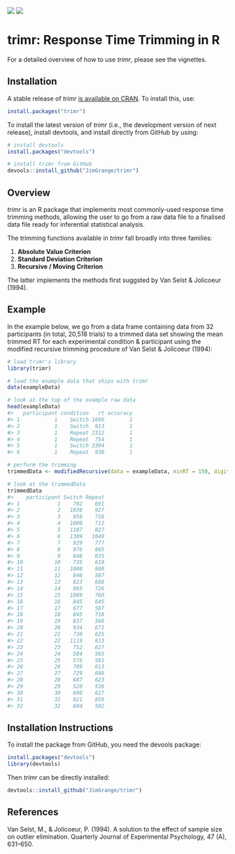 [![](http://www.r-pkg.org/badges/version/trimr)](https://cran.r-project.org/web/packages/trimr/index.html)
[![](http://cranlogs.r-pkg.org/badges/grand-total/trimr)](https://cran.r-project.org/web/packages/trimr/index.html)

trimr: Response Time Trimming in R
==================================

For a detailed overview of how to use *trimr*, please see the vignettes.

Installation
------------

A stable release of *trimr* [is available on CRAN](https://cran.r-project.org/web/packages/trimr/). To install this, use:

``` r
install.packages("trimr")
```

To install the latest version of *trimr* (i.e., the development version of next release), install devtools, and install directly from GitHub by using:

``` r
# install devtools
install.packages("devtools")

# install trimr from GitHub
devools::install_github("JimGrange/trimr")
```

Overview
--------

*trimr* is an R package that implements most commonly-used response time trimming methods, allowing the user to go from a raw data file to a finalised data file ready for inferential statistical analysis.

The trimming functions available in *trimr* fall broadly into three families:

1.  **Absolute Value Criterion**
2.  **Standard Deviation Criterion**
3.  **Recursive / Moving Criterion**

The latter implements the methods first suggsted by Van Selst & Jolicoeur (1994).

Example
-------

In the example below, we go from a data frame containing data from 32 participants (in total, 20,518 trials) to a trimmed data set showing the mean trimmed RT for each experimental condition & participant using the modified recursive trimming procedure of Van Selst & Jolicoeur (1994):

``` r
# load trimr's library
library(trimr)

# load the example data that ships with trimr
data(exampleData)

# look at the top of the example raw data
head(exampleData)
#>   participant condition   rt accuracy
#> 1           1    Switch 1660        1
#> 2           1    Switch  913        1
#> 3           1    Repeat 2312        1
#> 4           1    Repeat  754        1
#> 5           1    Switch 3394        1
#> 6           1    Repeat  930        1

# perform the trimming
trimmedData <- modifiedRecursive(data = exampleData, minRT = 150, digits = 0)

# look at the trimmedData
trimmedData
#>    participant Switch Repeat
#> 1            1    792    691
#> 2            2   1036    927
#> 3            3    958    716
#> 4            4   1000    712
#> 5            5   1107    827
#> 6            6   1309   1049
#> 7            7    929    777
#> 8            8    976    865
#> 9            9    848    635
#> 10          10    735    619
#> 11          11   1008    900
#> 12          12    846    587
#> 13          13    823    688
#> 14          14    965    726
#> 15          15   1089    760
#> 16          16    845    645
#> 17          17    677    587
#> 18          18    845    718
#> 19          19    637    566
#> 20          20    934    671
#> 21          21    730    625
#> 22          22   1119    813
#> 23          23    752    627
#> 24          24    584    565
#> 25          25    576    581
#> 26          26    709    613
#> 27          27    729    688
#> 28          28    687    623
#> 29          29    528    536
#> 30          30    690    627
#> 31          31    921    859
#> 32          32    604    592
```

Installation Instructions
-------------------------

To install the package from GitHub, you need the devools package:

``` r
install.packages("devtools")
library(devtools)
```

Then *trimr* can be directly installed:

``` r
devtools::install_github("JimGrange/trimr")
```

References
----------

Van Selst, M., & Jolicoeur, P. (1994). A solution to the effect of sample size on outlier elimination. Quarterly Journal of Experimental Psychology, 47 (A), 631–650.
